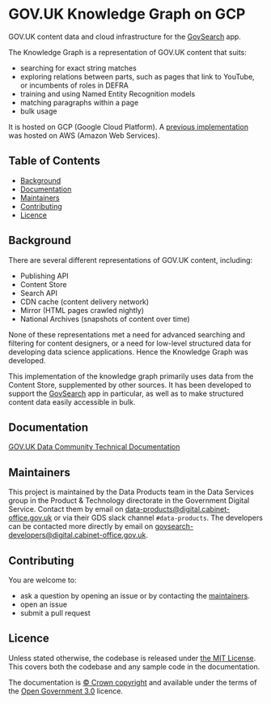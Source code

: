 # GOV.UK Knowledge Graph on GCP

GOV.UK content data and cloud infrastructure for the [GovSearch][govsearch] app.

The Knowledge Graph is a representation of GOV.UK content that suits:

- searching for exact string matches
- exploring relations between parts, such as pages that link to YouTube, or
  incumbents of roles in DEFRA
- training and using Named Entity Recognition models
- matching paragraphs within a page
- bulk usage

It is hosted on GCP (Google Cloud Platform). A [previous
implementation](https://github.com/alphagov/govuk-knowledge-graph) was hosted on
AWS (Amazon Web Services).

## Table of Contents

- [Background](#background)
- [Documentation](#documentation)
- [Maintainers](#maintainers)
- [Contributing](#contributing)
- [Licence](#licence)

## Background

There are several different representations of GOV.UK content, including:

- Publishing API
- Content Store
- Search API
- CDN cache (content delivery network)
- Mirror (HTML pages crawled nightly)
- National Archives (snapshots of content over time)

None of these representations met a need for advanced searching and filtering
for content designers, or a need for low-level structured data for developing
data science applications.  Hence the Knowledge Graph was developed.

This implementation of the knowledge graph primarily uses data from the Content
Store, supplemented by other sources.  It has been developed to support the
[GovSearch][govsearch] app in particular, as well as to make structured content
data easily accessible in bulk.

## Documentation

[GOV.UK Data Community Technical Documentation](https://gds-data-docs-bkbishsofa-nw.a.run.app/engineering/knowledge-graph-pipeline-v2/#advantages-of-the-new-pipeline)

## Maintainers

This project is maintained by the Data Products team in the Data Services group
in the Product & Technology directorate in the Government Digital Service.
Contact them by email on data-products@digital.cabinet-office.gov.uk or via
their GDS slack channel `#data-products`.  The developers can be contacted more
directly by email on govsearch-developers@digital.cabinet-office.gov.uk.

## Contributing

You are welcome to:

- ask a question by opening an issue or by contacting the
  [maintainers](#maintainers).
- open an issue
- submit a pull request

## Licence

Unless stated otherwise, the codebase is released under [the MIT License][mit].
This covers both the codebase and any sample code in the documentation.

The documentation is [© Crown copyright][copyright] and available under the terms
of the [Open Government 3.0][ogl] licence.

[mit]: LICENCE
[copyright]: http://www.nationalarchives.gov.uk/information-management/re-using-public-sector-information/uk-government-licensing-framework/crown-copyright/
[ogl]: http://www.nationalarchives.gov.uk/doc/open-government-licence/version/3/
[govsearch]: https://github.com/alphagov/govuk-knowledge-graph-search
[govuk-s3-mirror]: https://github.com/alphagov/govuk-s3-mirror
[ga4-analytics-352613]: https://console.cloud.google.com/welcome?project=govuk-bigquery-analytics
[cpto-content-metadata]: https://console.cloud.google.com/welcome?project=cpto-content-metadata
